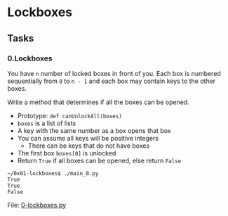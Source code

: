 # Lockboxes
## Tasks
### 0.Lockboxes
You have `n` number of locked boxes in front of you. Each box is numbered sequentially from `0` to `n - 1` and each box may contain keys to the other boxes.

Write a method that determines if all the boxes can be opened.

* Prototype: `def canUnlockAll(boxes)`
* `boxes` is a list of lists
* A key with the same number as a box opens that box
* You can assume all keys will be positive integers
    * There can be keys that do not have boxes
* The first box `boxes[0]` is unlocked
* Return `True` if all boxes can be opened, else return `False`

```
~/0x01-lockboxes$ ./main_0.py
True
True
False
```

File: [0-lockboxes.py](0-lockboxes.py)
